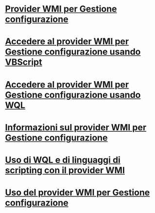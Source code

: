# [Provider WMI per Gestione configurazione](wmi-provider-for-configuration-management.md)

# [Accedere al provider WMI per Gestione configurazione usando VBScript](access-wmi-provider-for-configuration-management-using-vbscript.md)
# [Accedere al provider WMI per Gestione configurazione usando WQL](access-wmi-provider-for-configuration-management-using-wql.md)
# [Informazioni sul provider WMI per Gestione configurazione](understanding-the-wmi-provider-for-configuration-management.md)
# [Uso di WQL e di linguaggi di scripting con il provider WMI](using-wql-and-scripting-languages-with-the-wmi-provider.md)
# [Uso del provider WMI per Gestione configurazione](working-with-the-wmi-provider-for-configuration-management.md)
